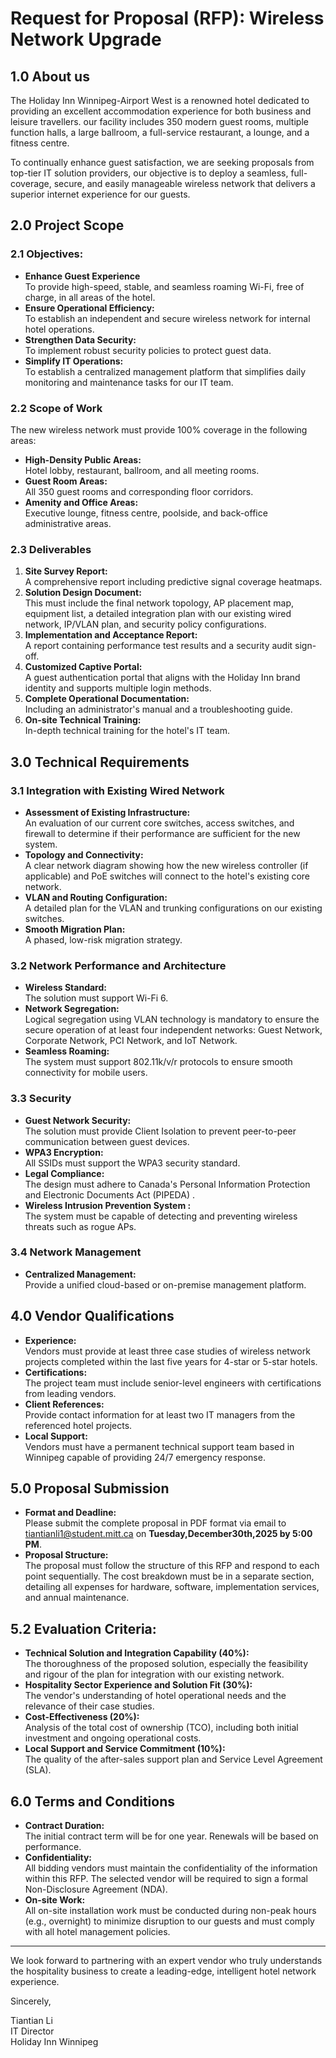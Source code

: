 # **Request for Proposal (RFP): Wireless Network Upgrade**

## **1.0 About us**

The Holiday Inn Winnipeg-Airport West is a renowned hotel dedicated to providing an excellent accommodation experience for both business and leisure travellers. our facility includes 350 modern guest rooms, multiple function halls, a large ballroom, a full-service restaurant, a lounge, and a fitness centre.

To continually enhance guest satisfaction, we are seeking proposals from top-tier IT solution providers, our objective is to deploy a seamless, full-coverage, secure, and easily manageable wireless network that delivers a superior internet experience for our guests.

## **2.0 Project Scope**

### **2.1 Objectives:**
*   **Enhance Guest Experience**  
      To provide high-speed, stable, and seamless roaming Wi-Fi, free of charge, in all areas of the hotel.
*   **Ensure Operational Efficiency:**  
      To establish an independent and secure wireless network for internal hotel operations.
*   **Strengthen Data Security:**  
      To implement robust security policies to protect guest data.
*   **Simplify IT Operations:**  
      To establish a centralized management platform that simplifies daily monitoring and maintenance tasks for our IT team.

### **2.2 Scope of Work**
The new wireless network must provide 100% coverage in the following areas:
*   **High-Density Public Areas:**  
      Hotel lobby, restaurant, ballroom, and all meeting rooms.
*   **Guest Room Areas:**  
      All 350 guest rooms and corresponding floor corridors.
*   **Amenity and Office Areas:**  
      Executive lounge, fitness centre, poolside, and back-office administrative areas.

### **2.3 Deliverables**
1.  **Site Survey Report:**  
       A comprehensive report including predictive signal coverage heatmaps.
2.  **Solution Design Document:**  
       This must include the final network topology, AP placement map, equipment list, a detailed integration plan with our existing wired network, IP/VLAN plan, and security policy configurations.
3.  **Implementation and Acceptance Report:**  
       A report containing performance test results and a security audit sign-off.
4.  **Customized Captive Portal:**  
       A guest authentication portal that aligns with the Holiday Inn brand identity and supports multiple login methods.
5.  **Complete Operational Documentation:**  
        Including an administrator's manual and a troubleshooting guide.
6.  **On-site Technical Training:**  
        In-depth technical training for the hotel's IT team.

## **3.0 Technical Requirements**

### **3.1 Integration with Existing Wired Network**
*   **Assessment of Existing Infrastructure:**  
      An evaluation of our current core switches, access switches, and firewall to determine if their performance  are sufficient for the new system.
*   **Topology and Connectivity:**  
      A clear network diagram showing how the new wireless controller (if applicable) and PoE switches will connect to the hotel's existing core network.
*   **VLAN and Routing Configuration:**  
      A detailed plan for the VLAN and trunking configurations on our existing switches.
*   **Smooth Migration Plan:**  
      A phased, low-risk migration strategy.

### **3.2 Network Performance and Architecture**
*   **Wireless Standard:**  
      The solution must support Wi-Fi 6.
*   **Network Segregation:**  
      Logical segregation using VLAN technology is mandatory to ensure the secure operation of at least four independent networks: Guest Network, Corporate Network, PCI Network, and IoT Network.
*   **Seamless Roaming:**  
      The system must support 802.11k/v/r protocols to ensure smooth connectivity for mobile users.

### **3.3 Security**
*   **Guest Network Security:**  
      The solution must provide Client Isolation to prevent peer-to-peer communication between guest devices.
*   **WPA3 Encryption:**  
      All SSIDs must support the WPA3 security standard.
*   **Legal Compliance:**  
      The design must adhere to Canada's Personal Information Protection and Electronic Documents Act (PIPEDA) .
*   **Wireless Intrusion Prevention System :**  
      The system must be capable of detecting and preventing wireless threats such as rogue APs.

### **3.4 Network Management**  
*   **Centralized Management:**  
      Provide a unified cloud-based or on-premise management platform.

## **4.0 Vendor Qualifications**
*   **Experience:**  
      Vendors must provide at least three case studies of wireless network projects completed within the last five years for 4-star or 5-star hotels.
*   **Certifications:**  
      The project team must include senior-level engineers with certifications from leading vendors.
*   **Client References:**  
      Provide contact information for at least two IT managers from the referenced hotel projects.
*   **Local Support:**  
      Vendors must have a permanent technical support team based in Winnipeg capable of providing 24/7 emergency response.

## **5.0 Proposal Submission**

*   **Format and Deadline:**  
      Please submit the complete proposal in PDF format via email to tiantianli1@student.mitt.ca on **Tuesday,December30th,2025 by 5:00 PM**.
*   **Proposal Structure:**  
      The proposal must follow the structure of this RFP and respond to each point sequentially. The cost breakdown must be in a separate section, detailing all expenses for hardware, software, implementation services, and annual maintenance.

## **5.2 Evaluation Criteria:**
*    **Technical Solution and Integration Capability (40%):**  
       The thoroughness of the proposed solution, especially the feasibility and rigour of the plan for integration with our existing network.
*    **Hospitality Sector Experience and Solution Fit (30%):**  
       The vendor's understanding of hotel operational needs and the relevance of their case studies.
*    **Cost-Effectiveness (20%):**  
       Analysis of the total cost of ownership (TCO), including both initial investment and ongoing operational costs.
*    **Local Support and Service Commitment (10%):**  
       The quality of the after-sales support plan and Service Level Agreement (SLA).

## **6.0 Terms and Conditions**
*   **Contract Duration:**  
      The initial contract term will be for one year. Renewals will be based on performance.
*   **Confidentiality:**  
      All bidding vendors must maintain the confidentiality of the information within this RFP. The selected vendor will be required to sign a formal Non-Disclosure Agreement (NDA).
*   **On-site Work:**  
      All on-site installation work must be conducted during non-peak hours (e.g., overnight) to minimize disruption to our guests and must comply with all hotel management policies.

---
We look forward to partnering with an expert vendor who truly understands the hospitality business to create a leading-edge, intelligent hotel network experience.

Sincerely,

Tiantian Li  
IT Director  
Holiday Inn Winnipeg  
